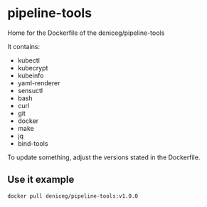 # pipeline-tools

Home for the Dockerfile of the deniceg/pipeline-tools

It contains:
* kubectl
* kubecrypt
* kubeinfo
* yaml-renderer
* sensuctl
* bash
* curl
* git
* docker
* make
* jq
* bind-tools

To update something, adjust the versions stated in the Dockerfile.

## Use it example
```
docker pull deniceg/pipeline-tools:v1.0.0
```

